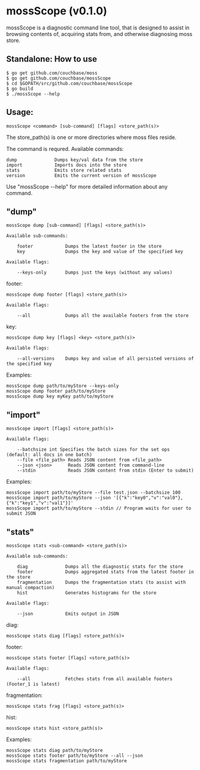 mossScope (v0.1.0)
==================

mossScope is a diagnostic command line tool, that is designed to assist
in browsing contents of, acquiring stats from, and otherwise diagnosing
moss store.

Standalone: How to use
----------------------

    $ go get github.com/couchbase/moss
    $ go get github.com/couchbase/mossScope
    $ cd $GOPATH/src/github.com/couchbase/mossScope
    $ go build
    $ ./mossScope --help

Usage:
------

    mossScope <command> [sub-command] [flags] <store_path(s)>

The store_path(s) is one or more directories where moss files reside.

The command is requred. Available commands:

    dump              Dumps key/val data from the store
    import            Imports docs into the store
    stats             Emits store related stats
    version           Emits the current version of mossScope

Use "mossScope <command> --help" for more detailed information about
any command.

"dump"
------

    mossScope dump [sub-command] [flags] <store_path(s)>

    Available sub-commands:

        footer            Dumps the latest footer in the store
        key               Dumps the key and value of the specified key

    Available flags:

        --keys-only       Dumps just the keys (without any values)

footer:

    mossScope dump footer [flags] <store_path(s)>

    Available flags:

        --all             Dumps all the available footers from the store

key:

    mossScope dump key [flags] <key> <store_path(s)>

    Available flags:

        --all-versions    Dumps key and value of all persisted versions of the specified key

Examples:

    mossScope dump path/to/myStore --keys-only
    mossScope dump footer path/to/myStore
    mossScope dump key myKey path/to/myStore

"import"
--------

    mossScope import [flags] <store_path(s)>

    Available flags:

        --batchsize int Specifies the batch sizes for the set ops (default: all docs in one batch)
        --file <file_path> Reads JSON content from <file_path>
        --json <json>      Reads JSON content from command-line
        --stdin            Reads JSON content from stdin (Enter to submit)

Examples:

    mossScope import path/to/myStore --file test.json --batchsize 100
    mossScope import path/to/myStore --json '[{"k":"key0","v":"val0"},{"k":"key1","v":"val1"}]'
    mossScope import path/to/myStore --stdin // Program waits for user to submit JSON

"stats"
-------

    mossScope stats <sub-command> <store_path(s)>

    Available sub-commands:

        diag              Dumps all the diagnostic stats for the store
        footer            Dumps aggregated stats from the latest footer in the store
        fragmentation     Dumps the fragmentation stats (to assist with manual compaction)
        hist              Generates histograms for the store

    Available flags:

        --json            Emits output in JSON

diag:

    mossScope stats diag [flags] <store_path(s)>

footer:

    mossScope stats footer [flags] <store_path(s)>

    Available flags:

        --all             Fetches stats from all available footers (Footer_1 is latest)

fragmentation:

    mossScope stats frag [flags] <store_path(s)>

hist:

    mossScope stats hist <store_path(s)>

Examples:

    mossScope stats diag path/to/myStore
    mossScope stats footer path/to/myStore --all --json
    mossScope stats fragmentation path/to/myStore
